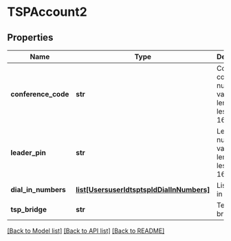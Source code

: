 # TSPAccount2

## Properties
Name | Type | Description | Notes
------------ | ------------- | ------------- | -------------
**conference_code** | **str** | Conference code: numeric value, length is less than 16. | 
**leader_pin** | **str** | Leader PIN: numeric value, length is less than 16. | 
**dial_in_numbers** | [**list[UsersuserIdtsptspIdDialInNumbers]**](UsersuserIdtsptspIdDialInNumbers.md) | List of dial in numbers. | [optional] 
**tsp_bridge** | **str** | Telephony bridge | [optional] 

[[Back to Model list]](../README.md#documentation-for-models) [[Back to API list]](../README.md#documentation-for-api-endpoints) [[Back to README]](../README.md)

